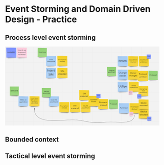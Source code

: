 # Event Storming and Domain Driven Design - Practice
## Process level event storming
![alt text](https://github.com/suligapawel/Phone-Registry-DDD-Practice/blob/master/Images/processLevel.png?raw=true)
## Bounded context
## Tactical level event storming
